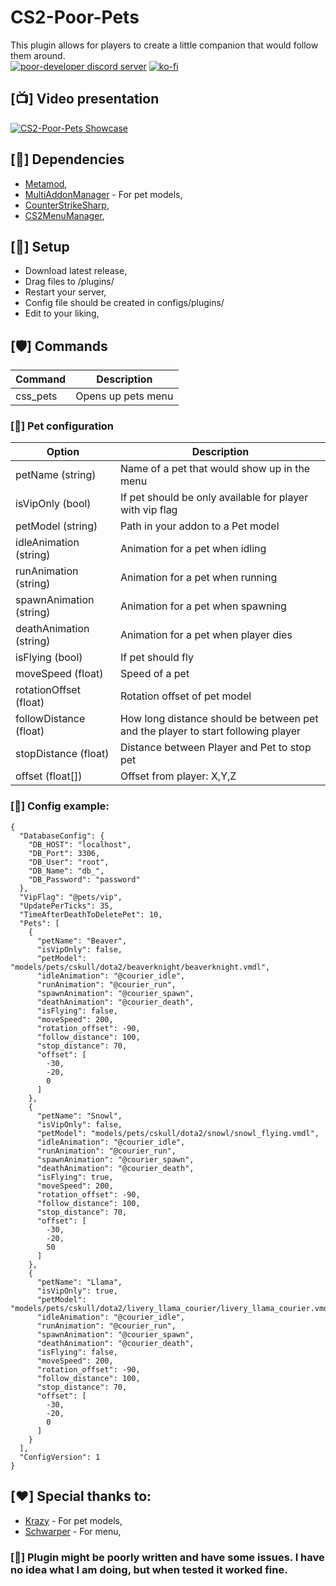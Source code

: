 # CS2-Poor-Pets
This plugin allows for players to create a little companion that would follow them around.<br/>
[![poor-developer discord server](https://i.imgur.com/8L6KsUZ.png)](https://discord.gg/mEmdyqM3Um)
[![ko-fi](https://ko-fi.com/img/githubbutton_sm.svg)](https://ko-fi.com/H2H8TK0L9)

## [📺] Video presentation
[![CS2-Poor-Pets Showcase](http://img.youtube.com/vi/22hd4rVBVBI/0.jpg)](https://www.youtube.com/watch?v=22hd4rVBVBI "CS2-Poor-Pets Showcase")

## [📌] Dependencies
- [Metamod](https://www.sourcemm.net/downloads.php?branch=dev),
- [MultiAddonManager](https://github.com/Source2ZE/MultiAddonManager/releases) - For pet models,
- [CounterStrikeSharp](https://github.com/schwarper/CS2MenuManager),
- [CS2MenuManager](https://github.com/schwarper/CS2MenuManager),

## [📌] Setup
- Download latest release,
- Drag files to /plugins/
- Restart your server,
- Config file should be created in configs/plugins/
- Edit to your liking,

## [🛡️] Commands
| Command  | Description |
| ------------- | ------------- |
| css_pets | Opens up pets menu |

### [📝] Pet configuration
| Option  | Description |
| ------------- | ------------- |
| petName (string) | Name of a pet that would show up in the menu |
| isVipOnly (bool) | If pet should be only available for player with vip flag |
| petModel (string) | Path in your addon to a Pet model |
| idleAnimation (string) | Animation for a pet when idling |
| runAnimation (string) | Animation for a pet when running |
| spawnAnimation (string) | Animation for a pet when spawning |
| deathAnimation (string) | Animation for a pet when player dies |
| isFlying (bool) | If pet should fly |
| moveSpeed (float) | Speed of a pet |
| rotationOffset (float) | Rotation offset of pet model |
| followDistance (float) | How long distance should be between pet and the player to start following player |
| stopDistance (float) | Distance between Player and Pet to stop pet |
| offset (float[]) | Offset from player: X,Y,Z |

### [📝] Config example:
```
{
  "DatabaseConfig": {
    "DB_HOST": "localhost",
    "DB_Port": 3306,
    "DB_User": "root",
    "DB_Name": "db_",
    "DB_Password": "password"
  },
  "VipFlag": "@pets/vip",
  "UpdatePerTicks": 35,
  "TimeAfterDeathToDeletePet": 10,
  "Pets": [
    {
      "petName": "Beaver",
      "isVipOnly": false,
      "petModel": "models/pets/cskull/dota2/beaverknight/beaverknight.vmdl",
      "idleAnimation": "@courier_idle",
      "runAnimation": "@courier_run",
      "spawnAnimation": "@courier_spawn",
      "deathAnimation": "@courier_death",
      "isFlying": false,
      "moveSpeed": 200,
      "rotation_offset": -90,
      "follow_distance": 100,
      "stop_distance": 70,
      "offset": [
        -30,
        -20,
        0
      ]
    },
    {
      "petName": "Snowl",
      "isVipOnly": false,
      "petModel": "models/pets/cskull/dota2/snowl/snowl_flying.vmdl",
      "idleAnimation": "@courier_idle",
      "runAnimation": "@courier_run",
      "spawnAnimation": "@courier_spawn",
      "deathAnimation": "@courier_death",
      "isFlying": true,
      "moveSpeed": 200,
      "rotation_offset": -90,
      "follow_distance": 100,
      "stop_distance": 70,
      "offset": [
        -30,
        -20,
        50
      ]
    },
    {
      "petName": "Llama",
      "isVipOnly": true,
      "petModel": "models/pets/cskull/dota2/livery_llama_courier/livery_llama_courier.vmdl",
      "idleAnimation": "@courier_idle",
      "runAnimation": "@courier_run",
      "spawnAnimation": "@courier_spawn",
      "deathAnimation": "@courier_death",
      "isFlying": false,
      "moveSpeed": 200,
      "rotation_offset": -90,
      "follow_distance": 100,
      "stop_distance": 70,
      "offset": [
        -30,
        -20,
        0
      ]
    }
  ],
  "ConfigVersion": 1
}
```

## [❤️] Special thanks to:
- [Krazy](https://steamcommunity.com/sharedfiles/filedetails/?id=3384346532) - For pet models,
- [Schwarper](https://github.com/schwarper/CS2MenuManager) - For menu,

### [🚨] Plugin might be poorly written and have some issues. I have no idea what I am doing, but when tested it worked fine.